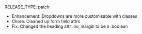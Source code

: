 RELEASE_TYPE: patch

- Enhancement: Dropdowns are more customisable with classes
- Chore: Cleaned up form field attrs
- Fix: Changed the heading attr :no_margin to be a :boolean

